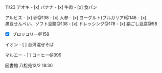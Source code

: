 11/23 アオキ - [x] バナナ - [x] 牛肉 - [x] 食パン

アルビス - [x] 卵@138 - [x] 人参 - [x] ヨーグルト(ブルガリア)@148 - [x]  
黒豆せんべい、ソフト豆餅@138 - [x] ドレッシング@178 - [x] 絹ごし豆腐@58  
- [x] ブロッコリー@158  

イオン - [ ] 台湾混ぜそば

マルエー - [ ] コーヒー@399

図書館 八松苑12/2 18:30
